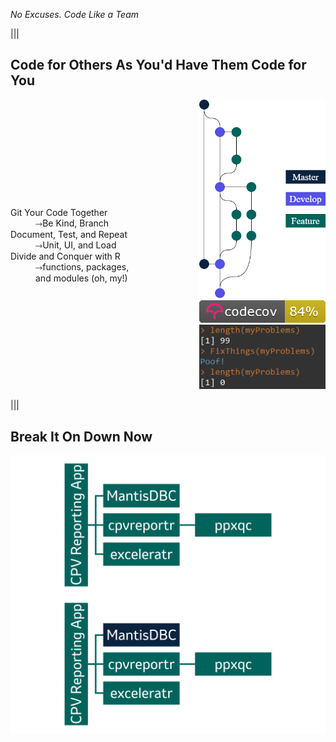 <!-- .slide: data-background-color="rgb(0, 100, 93)" -->
<div>
  <p class="section-title">
    <em>
      No Excuses. Code Like a Team
    </em>
  </p>
</div>

|||
## Code for Others As You'd Have Them Code for You
<div class="row" style="display: flex;  align-items: center;">

  <div class="column" style="float:left; width: 60%">
    <dl>
      <dt class="fragment fade-in-then-semi-out" data-fragment-index="0">Git Your Code Together</dt>
      <dd class="fragment fade-in-then-out" data-fragment-index="0">&#x2911;Be Kind, Branch</dd>
      <dt class="fragment fade-in-then-semi-out" data-fragment-index="1">Document, Test, and Repeat</dt>
      <dd class="fragment fade-in-then-out" data-fragment-index="1">&#x2911;Unit, UI, and Load</dd>
      <dt class="fragment fade-in" data-fragment-index="2">Divide and Conquer with R</dt>
      <dd class="fragment fade-in" data-fragment-index="2">&#x2911;functions, packages, <br>and modules (oh, my!)</dd>
    </dl>
  </div>

  <div class="r-stack column" style="float: right; width: 40%" ;">
    <span class="fragment fade-in" data-fragment-index="0">
      <img src="slides/img/gitIt.png" class="fragment fade-out" data-fragment-index="1" display: flex; align-items: center;">
    </span>
    <span class="fragment current-visible fade-in" data-fragment-index="1">
      <img src="slides/img/codeCov.png" class="r-frame fragment fade-out" data-fragment-index="2" display: flex; align-items: center;">
    </span>
    <span class="fragment fade-in" data-fragment-index="2">
      <img src="slides/img/magicFx.png" display: flex; align-items: center;">
    </span>
  </div>

</div>

|||
## Break It On Down Now
<div class="r-stack">
  <span>
    <img src="slides/img/packArch1.png" style=" display: flex;  align-items: center;">
  </span>
  <span class="fragment fade-in" data-fragment-index="1">
    <img src="slides/img/packArch2.png" style="display: flex;  align-items: center;">
  </span>
</div>

